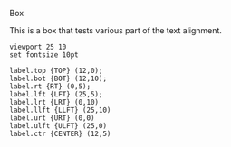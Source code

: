 Box

This is a box that tests various part of the text alignment.

``` diagram
viewport 25 10
set fontsize 10pt

label.top {TOP} (12,0);
label.bot {BOT} (12,10);
label.rt {RT} (0,5);
label.lft {LFT} (25,5);
label.lrt {LRT} (0,10)
label.llft {LLFT} (25,10)
label.urt {URT} (0,0)
label.ulft {ULFT} (25,0)
label.ctr {CENTER} (12,5)

```
